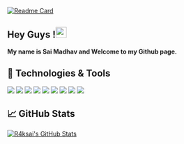 [![Readme Card](https://github-readme-stats.vercel.app/api/pin/?username=r4ksai&repo=.dotfiles&theme=tokyonight)](https://github.com/r4ksai/.dotfiles)
## Hey Guys !<img src="https://media.giphy.com/media/hvRJCLFzcasrR4ia7z/giphy.gif" width="25px">
**My name is Sai Madhav and Welcome to my Github page.**
<!--
[![GitHub r4ksai](https://img.shields.io/github/followers/r4ksai?label=follow&style=social)](https://github.com/r4ksai)
[![Linkedin: Sai Madhav](https://img.shields.io/badge/-Sai%20Madhav-blue?style=flat-square&logo=Linkedin&logoColor=white&link=https://www.linkedin.com/in/r4ksai/)](https://www.linkedin.com/in/r4ksai/)
![Visitors](https://visitor-badge.glitch.me/badge?page_id=r4ksai&left_color=gray&right_color=blue)
-->

## 🔧 Technologies & Tools
![](https://img.shields.io/badge/OS-MacOS-informational?style=flat&logo=apple&logoColor=white&color=2bbc8a)
![](https://img.shields.io/badge/Editor-Vim-informational?style=flat&logo=vim&logoColor=white&color=2bbc8a)
![](https://img.shields.io/badge/Code-Python-informational?style=flat&logo=python&logoColor=white&color=2bbc8a)
![](https://img.shields.io/badge/Code-Dart-informational?style=flat&logo=dart&logoColor=white&color=2bbc8a)
![](https://img.shields.io/badge/Code-C-informational?style=flat&logo=c&logoColor=white&color=2bbc8a)
![](https://img.shields.io/badge/Code-Make-informational?style=flat&logo=cmake&logoColor=white&color=2bbc8a)
![](https://img.shields.io/badge/Shell-Zsh-informational?style=flat&logo=gnu-bash&logoColor=white&color=2bbc8a)
![](https://img.shields.io/badge/Tools-Gitea-informational?style=flat&logo=gitea&logoColor=white&color=2bbc8a)
![](https://img.shields.io/badge/Tools-Docker-informational?style=flat&logo=docker&logoColor=white&color=2bbc8a)

## &#x1f4c8; GitHub Stats
[![R4ksai's GitHub Stats](https://github-readme-stats.vercel.app/api?username=r4ksai&hide=issues&count_private=true&show_icons=true&theme=tokyonight)](https://github.com/r4ksai/github-readme-stats)

